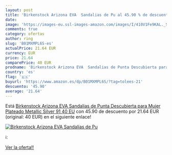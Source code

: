 ```yaml
---
layout: post
title: 'Birkenstock Arizona EVA  Sandalias de Pu al 45.90 % de descuento'
date: 
image: 'https://images-eu.ssl-images-amazon.com/images/I/410V1Fe9KAL._SL200_.jpg'
comments: true
category: ofertas
author: ring
slug: 'B01MXMPL6S-es'
actualPrice: 21.64 EUR
currency: EUR
price: 21.64
comparePrice: 40 EUR
prodname: 'Birkenstock Arizona EVA  Sandalias de Punta Descubierta para Mujer  Plateado Metallic Silver 91  40 EU'
country: 'es'
flag: '🇪🇸'
buyurl: 'https://www.amazon.es/dp/B01MXMPL6S/?tag=tolees-21'
descuento: '45.90'
average: '21.64'
---
```


Está [Birkenstock Arizona EVA  Sandalias de Punta Descubierta para Mujer  Plateado Metallic Silver 91  40 EU](https://www.amazon.es/dp/B01MXMPL6S/?tag=tolees-21) con 45.90 de descuento por 21.64 EUR (original: 40 EUR) en el siguiente enlace!

[![Birkenstock Arizona EVA  Sandalias de Pu](https://images-eu.ssl-images-amazon.com/images/I/410V1Fe9KAL._SL200_.jpg)](https://www.amazon.es/dp/B01MXMPL6S/?tag=tolees-21)

ℹ️:


[Ver la oferta!!](https://www.amazon.es/dp/B01MXMPL6S/?tag=tolees-21)
